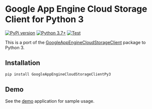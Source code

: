 # Google App Engine Cloud Storage Client for Python 3

[![PyPi version](https://img.shields.io/pypi/v/GoogleAppEngineCloudStorageClientPy3.svg)](https://pypi.python.org/pypi/GoogleAppEngineCloudStorageClientPy3/)
[![Python 3.7+](https://img.shields.io/badge/python-3.7+-blue.svg)](https://www.python.org/downloads/)
[![Test](https://github.com/kamilturek/appengine-gcs-client-py3/actions/workflows/test.yaml/badge.svg)](https://github.com/kamilturek/appengine-gcs-client-py3/actions/workflows/test.yaml)

This is a port of the [GoogleAppEngineCloudStorageClient](https://pypi.org/project/GoogleAppEngineCloudStorageClient/)
package to Python 3.

## Installation

```sh
pip install GoogleAppEngineCloudStorageClientPy3
```

## Demo

See the [demo](./demo/) application for sample usage.
